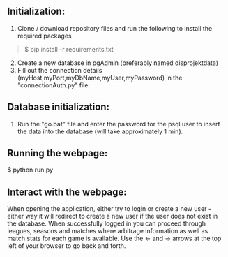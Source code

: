 ## Initialization:
1. Clone / download repository files and run the following to install the required packages
>$ pip install -r requirements.txt
2. Create a new database in pgAdmin (preferably named disprojektdata)
3. Fill out the connection details (myHost,myPort,myDbName,myUser,myPassword) in the "connectionAuth.py" file.

## Database initialization:
1. Run the "go.bat" file and enter the password for the psql user to insert the data into the database (will take approximately 1 min).

## Running the webpage:
$ python run.py

## Interact with the webpage:
When opening the application, either try to login or create a new user - either way it will redirect to create a new user if the user does not 
exist in the database. 
When successfully logged in you can proceed through leagues, seasons and matches where arbitrage information as well as match stats for each game is available. 
Use the ← and → arrows at the top left of your browser to go back and forth.